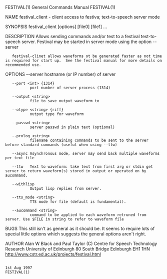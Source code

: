 FESTIVAL(1)                                                                                General Commands Manual                                                                                FESTIVAL(1)



NAME
       festival_client - client access to festiva; text-to-speech server mode

SYNOPSIS
       festival_client [options] [file0] [file1] ...



DESCRIPTION
       Allows sending commands and/or test to a festival test-to-speech server.  Festival may be started in server mode using the option --server

       festival-clinet allows waveforms ot be generated faster as not time is required for start up.  See the festival manual for more details on recommended use.


OPTIONS
       --server <string>
               hostname (or IP number) of server

       --port <int> {1314}
               port number of server process (1314)

       --output <string>
               file to save output waveform to

       --otype <string> {riff}
               output type for waveform

       --passwd <string>
               server passwd in plain text (optional)

       --prolog <string>
               filename containing commands to be sent to the server before standard commands (useful when using --ttw)

       --async Asynchronous mode, server may send back multiple waveforms per text file

       --ttw   Text to waveform: take text from first arg or stdin get server to return waveform(s) stored in output or operated on by aucommand.

       --withlisp
               Output lisp replies from server.

       --tts_mode <string>
               TTS mode for file (default is fundamental).

       --aucommand <string>
               command to be applied to each waveform retruned from server. Use $FILE in string to refer to waveform file

BUGS
       This still isn't as general as it should be.  It seems to require lots of special little options which suggests the general options aren't right.


AUTHOR
       Alan W Black and Paul Taylor
       (C) Centre for Speech Technology Research
       University of Edinburgh
       80 South Bridge
       Edinburgh EH1 1HN
       http://www.cstr.ed.ac.uk/projects/festival.html



                                                                                                 1st Aug 1997                                                                                     FESTIVAL(1)
